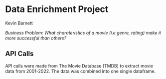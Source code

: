 # Data Enrichment Project
Kevin Barnett

*Business Problem: What charateristics of a movie (i.e genre, rating) make it more successful than others?*

## API Calls
API calls were made from The Movie Database (TMDB) to extract movie data from 2001-2022. The data was combined into one single dataframe.
